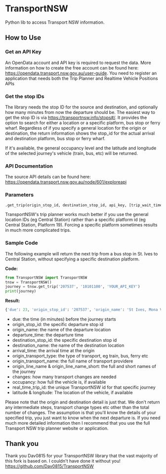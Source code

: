 # TransportNSW
Python lib to access Transport NSW information.

## How to Use

### Get an API Key
An OpenData account and API key is required to request the data. More information on how to create the free account can be found here:
https://opendata.transport.nsw.gov.au/user-guide.  You need to register an application that needs both the Trip Planner and Realtime Vehicle Positions APIs

### Get the stop IDs
The library needs the stop ID for the source and destination, and optionally how many minutes from now the departure should be.  The easiest way to get the stop ID is via https://transportnsw.info/stops#/. It provides the option to search for either a location or a specific platform, bus stop or ferry wharf.  Regardless of if you specify a general location for the origin or destination, the return information shows the stop_id for the actual arrival and destination platform, bus stop or ferry wharf.

If it's available, the general occupancy level and the latitude and longitude of the selected journey's vehicle (train, bus, etc) will be returned.

### API Documentation
The source API details can be found here: https://opendata.transport.nsw.gov.au/node/601/exploreapi

### Parameters
```python
.get_trip(origin_stop_id, destination_stop_id, api_key, [trip_wait_time = 0])
```

TransportNSW's trip planner works much better if you use the general location IDs (eg Central Station) rather than a specific platform id (eg Central Station, Platform 19).  Forcing a specific platform sometimes results in much more complicated trips.

### Sample Code
The following example will return the next trip from a bus stop in St. Ives to Central Station, without specifying a specific destination platform.

**Code:**
```python
from TransportNSW import TransportNSW
tnsw = TransportNSW()
journey = tnsw.get_trip('207537', '10101100', 'YOUR_API_KEY')
print(journey)
```
**Result:**
```python
{'due': 23, 'origin_stop_id': '207537', 'origin_name': 'St Ives, Mona Vale Rd at Shinfield Ave', 'departure_time': '2020-06-28T10:10:00Z', 'destination_stop_id': '2000338', 'destination_name': 'Sydney, Central Station, Platform 18', 'arrival_time': '2020-06-28T11:02:00Z', 'origin_transport_type': 'Bus', 'origin_transport_name': 'Sydney Buses Network', 'origin_line_name': '195', 'origin_line_name_short': '195', 'changes': 1, 'occupancy': 'UNKNOWN', 'real_time_trip_id': '612993', 'latitude': 'n/a', 'longitude': 'n/a'}
```

* due: the time (in minutes) before the journey starts 
* origin_stop_id: the specific departure stop id
* origin_name: the name of the departure location
* departure_time: the departure time
* destination_stop_id: the specific destination stop id
* destination_name: the name of the destination location
* arrival_time: the arrival time at the origin
* origin_transport_type: the type of transport, eg train, bus, ferry etc
* origin_transport_name: the full name of transport providere
* origin_line_name & origin_line_name_short: the full and short names of the journey
* changes: how many transport changes are needed
* occupancy: how full the vehicle is, if available
* real_time_trip_id: the unique TransportNSW id for that specific journey
* latitude & longitude: The location of the vehicle, if available

Please note that the origin and destination detail is just that.  We don't return any intermediate steps, transport change types etc other than the total number of changes.  The assumption is that you'll know the details of your specified trip, you just want to know when the next departure is.  If you need much more detailed information then I recommend that you use the full Transport NSW trip planner website or application.

## Thank you
Thank you Dav0815 for your TransportNSW library that the vast majority of this fork is based on.  I couldn't have done it without you!
https://github.com/Dav0815/TransportNSW
